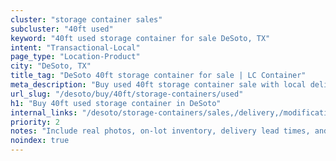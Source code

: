 ```yaml
---
cluster: "storage container sales"
subcluster: "40ft used"
keyword: "40ft used storage container for sale DeSoto, TX"
intent: "Transactional-Local"
page_type: "Location-Product"
city: "DeSoto, TX"
title_tag: "DeSoto 40ft storage container for sale | LC Container"
meta_description: "Buy used 40ft storage container sale with local delivery in DeSoto, TX. LC Container — local Since 2003. Request a fast quote today."
url_slug: "/desoto/buy/40ft/storage-containers/used"
h1: "Buy 40ft used storage container in DeSoto"
internal_links: "/desoto/storage-containers/sales,/delivery,/modifications"
priority: 2
notes: "Include real photos, on-lot inventory, delivery lead times, and financing info."
noindex: true
---
```


<!-- TODO: Add unique city/inventory copy, images, and internal links here. -->
